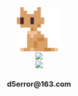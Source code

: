 <div align="center">
    <img src="_media/logo.png" width="100" height="100"/>
</div>

<div align="center">
    <img src="https://readme-typing-svg.demolab.com?font=Fira+Code&pause=1000&width=435&lines=D5error&center=true&size=27"/>
</div>

<div align="center">
    <img src="https://ghchart.rshah.org/D5error"/>
</div>

<h3 align = "center">d5error@163.com</h3>